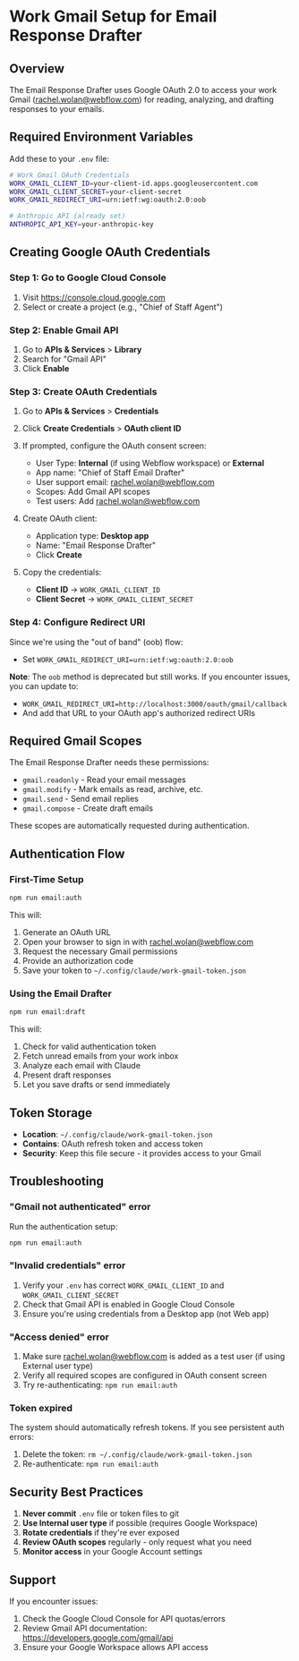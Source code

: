 # Work Gmail Setup for Email Response Drafter

## Overview

The Email Response Drafter uses Google OAuth 2.0 to access your work Gmail (rachel.wolan@webflow.com) for reading, analyzing, and drafting responses to your emails.

## Required Environment Variables

Add these to your `.env` file:

```bash
# Work Gmail OAuth Credentials
WORK_GMAIL_CLIENT_ID=your-client-id.apps.googleusercontent.com
WORK_GMAIL_CLIENT_SECRET=your-client-secret
WORK_GMAIL_REDIRECT_URI=urn:ietf:wg:oauth:2.0:oob

# Anthropic API (already set)
ANTHROPIC_API_KEY=your-anthropic-key
```

## Creating Google OAuth Credentials

### Step 1: Go to Google Cloud Console

1. Visit https://console.cloud.google.com
2. Select or create a project (e.g., "Chief of Staff Agent")

### Step 2: Enable Gmail API

1. Go to **APIs & Services** > **Library**
2. Search for "Gmail API"
3. Click **Enable**

### Step 3: Create OAuth Credentials

1. Go to **APIs & Services** > **Credentials**
2. Click **Create Credentials** > **OAuth client ID**
3. If prompted, configure the OAuth consent screen:
   - User Type: **Internal** (if using Webflow workspace) or **External**
   - App name: "Chief of Staff Email Drafter"
   - User support email: rachel.wolan@webflow.com
   - Scopes: Add Gmail API scopes
   - Test users: Add rachel.wolan@webflow.com

4. Create OAuth client:
   - Application type: **Desktop app**
   - Name: "Email Response Drafter"
   - Click **Create**

5. Copy the credentials:
   - **Client ID** → `WORK_GMAIL_CLIENT_ID`
   - **Client Secret** → `WORK_GMAIL_CLIENT_SECRET`

### Step 4: Configure Redirect URI

Since we're using the "out of band" (oob) flow:
- Set `WORK_GMAIL_REDIRECT_URI=urn:ietf:wg:oauth:2.0:oob`

**Note**: The `oob` method is deprecated but still works. If you encounter issues, you can update to:
- `WORK_GMAIL_REDIRECT_URI=http://localhost:3000/oauth/gmail/callback`
- And add that URL to your OAuth app's authorized redirect URIs

## Required Gmail Scopes

The Email Response Drafter needs these permissions:

- `gmail.readonly` - Read your email messages
- `gmail.modify` - Mark emails as read, archive, etc.
- `gmail.send` - Send email replies
- `gmail.compose` - Create draft emails

These scopes are automatically requested during authentication.

## Authentication Flow

### First-Time Setup

```bash
npm run email:auth
```

This will:
1. Generate an OAuth URL
2. Open your browser to sign in with rachel.wolan@webflow.com
3. Request the necessary Gmail permissions
4. Provide an authorization code
5. Save your token to `~/.config/claude/work-gmail-token.json`

### Using the Email Drafter

```bash
npm run email:draft
```

This will:
1. Check for valid authentication token
2. Fetch unread emails from your work inbox
3. Analyze each email with Claude
4. Present draft responses
5. Let you save drafts or send immediately

## Token Storage

- **Location**: `~/.config/claude/work-gmail-token.json`
- **Contains**: OAuth refresh token and access token
- **Security**: Keep this file secure - it provides access to your Gmail

## Troubleshooting

### "Gmail not authenticated" error

Run the authentication setup:
```bash
npm run email:auth
```

### "Invalid credentials" error

1. Verify your `.env` has correct `WORK_GMAIL_CLIENT_ID` and `WORK_GMAIL_CLIENT_SECRET`
2. Check that Gmail API is enabled in Google Cloud Console
3. Ensure you're using credentials from a Desktop app (not Web app)

### "Access denied" error

1. Make sure rachel.wolan@webflow.com is added as a test user (if using External user type)
2. Verify all required scopes are configured in OAuth consent screen
3. Try re-authenticating: `npm run email:auth`

### Token expired

The system should automatically refresh tokens. If you see persistent auth errors:
1. Delete the token: `rm ~/.config/claude/work-gmail-token.json`
2. Re-authenticate: `npm run email:auth`

## Security Best Practices

1. **Never commit** `.env` file or token files to git
2. **Use Internal user type** if possible (requires Google Workspace)
3. **Rotate credentials** if they're ever exposed
4. **Review OAuth scopes** regularly - only request what you need
5. **Monitor access** in your Google Account settings

## Support

If you encounter issues:
1. Check the Google Cloud Console for API quotas/errors
2. Review Gmail API documentation: https://developers.google.com/gmail/api
3. Ensure your Google Workspace allows API access
